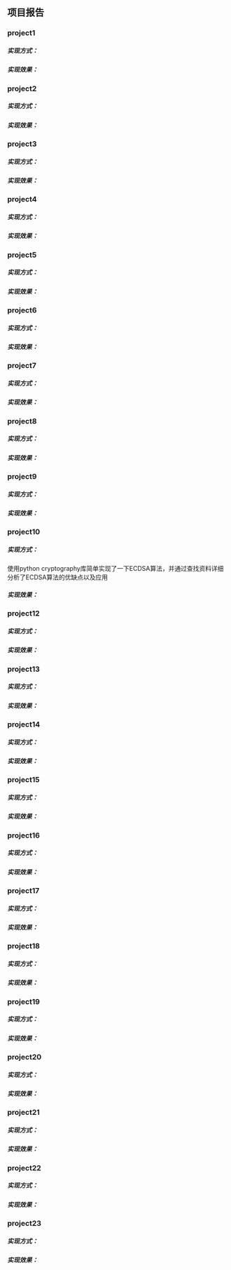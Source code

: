 ## 项目报告
### project1
##### 实现方式：

##### 实现效果：

### project2
##### 实现方式：

##### 实现效果：

### project3
##### 实现方式：

##### 实现效果：

### project4
##### 实现方式：

##### 实现效果：

### project5
##### 实现方式：

##### 实现效果：

### project6
##### 实现方式：

##### 实现效果：

### project7
##### 实现方式：

##### 实现效果：

### project8
##### 实现方式：

##### 实现效果：

### project9
##### 实现方式：

##### 实现效果：

### project10
##### 实现方式：
使用python cryptography库简单实现了一下ECDSA算法，并通过查找资料详细分析了ECDSA算法的优缺点以及应用

##### 实现效果：



### project12
##### 实现方式：

##### 实现效果：

### project13
##### 实现方式：

##### 实现效果：

### project14
##### 实现方式：

##### 实现效果：

### project15
##### 实现方式：

##### 实现效果：

### project16
##### 实现方式：

##### 实现效果：

### project17
##### 实现方式：

##### 实现效果：

### project18
##### 实现方式：

##### 实现效果：

### project19
##### 实现方式：

##### 实现效果：

### project20
##### 实现方式：

##### 实现效果：

### project21
##### 实现方式：

##### 实现效果：

### project22
##### 实现方式：

##### 实现效果：

### project23
##### 实现方式：

##### 实现效果：

